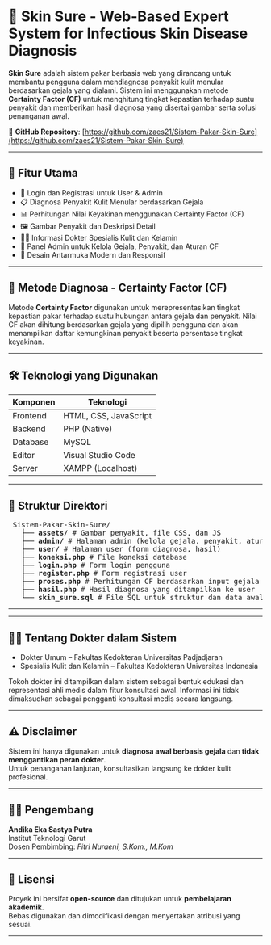 # 🧴 Skin Sure - Web-Based Expert System for Infectious Skin Disease Diagnosis

**Skin Sure** adalah sistem pakar berbasis web yang dirancang untuk membantu pengguna dalam mendiagnosa penyakit kulit menular berdasarkan gejala yang dialami. Sistem ini menggunakan metode **Certainty Factor (CF)** untuk menghitung tingkat kepastian terhadap suatu penyakit dan memberikan hasil diagnosa yang disertai gambar serta solusi penanganan awal.

🔗 **GitHub Repository**: [https://github.com/zaes21/Sistem-Pakar-Skin-Sure](https://github.com/zaes21/Sistem-Pakar-Skin-Sure)

---

## 📌 Fitur Utama

- 🔐 Login dan Registrasi untuk User & Admin  
- 📋 Diagnosa Penyakit Kulit Menular berdasarkan Gejala  
- 📊 Perhitungan Nilai Keyakinan menggunakan Certainty Factor (CF)  
- 🖼️ Gambar Penyakit dan Deskripsi Detail  
- 🧑‍⚕️ Informasi Dokter Spesialis Kulit dan Kelamin  
- 🔧 Panel Admin untuk Kelola Gejala, Penyakit, dan Aturan CF  
- 🎨 Desain Antarmuka Modern dan Responsif  

---

## 🧪 Metode Diagnosa - Certainty Factor (CF)

Metode **Certainty Factor** digunakan untuk merepresentasikan tingkat kepastian pakar terhadap suatu hubungan antara gejala dan penyakit. Nilai CF akan dihitung berdasarkan gejala yang dipilih pengguna dan akan menampilkan daftar kemungkinan penyakit beserta persentase tingkat keyakinan.

---

## 🛠️ Teknologi yang Digunakan

| Komponen   | Teknologi                |
|------------|--------------------------|
| Frontend   | HTML, CSS, JavaScript    |
| Backend    | PHP (Native)             |
| Database   | MySQL                    |
| Editor     | Visual Studio Code       |
| Server     | XAMPP (Localhost)        |

---

## 📁 Struktur Direktori

<pre> Sistem-Pakar-Skin-Sure/ 
   ├── <b>assets/</b> # Gambar penyakit, file CSS, dan JS 
   ├── <b>admin/</b> # Halaman admin (kelola gejala, penyakit, aturan CF) 
   ├── <b>user/</b> # Halaman user (form diagnosa, hasil) 
   ├── <b>koneksi.php</b> # File koneksi database 
   ├── <b>login.php</b> # Form login pengguna 
   ├── <b>register.php</b> # Form registrasi user 
   ├── <b>proses.php</b> # Perhitungan CF berdasarkan input gejala 
   ├── <b>hasil.php</b> # Hasil diagnosa yang ditampilkan ke user 
   └── <b>skin_sure.sql</b> # File SQL untuk struktur dan data awal database </pre>


---

---

## 🧑‍⚕️ Tentang Dokter dalam Sistem

- Dokter Umum – Fakultas Kedokteran Universitas Padjadjaran  
- Spesialis Kulit dan Kelamin – Fakultas Kedokteran Universitas Indonesia  

Tokoh dokter ini ditampilkan dalam sistem sebagai bentuk edukasi dan representasi ahli medis dalam fitur konsultasi awal. Informasi ini tidak dimaksudkan sebagai pengganti konsultasi medis secara langsung.

---

## ⚠️ Disclaimer

Sistem ini hanya digunakan untuk **diagnosa awal berbasis gejala** dan **tidak menggantikan peran dokter**.  
Untuk penanganan lanjutan, konsultasikan langsung ke dokter kulit profesional.

---

## 👨‍💻 Pengembang

**Andika Eka Sastya Putra**  
Institut Teknologi Garut  
Dosen Pembimbing: *Fitri Nuraeni, S.Kom., M.Kom*

---


## 📄 Lisensi

Proyek ini bersifat **open-source** dan ditujukan untuk **pembelajaran akademik**.  
Bebas digunakan dan dimodifikasi dengan menyertakan atribusi yang sesuai.

---
